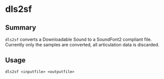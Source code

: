 dls2sf
======

Summary
-------
`dls2sf` converts a Downloadable Sound to a SoundFont2 compliant file. Currently
only the samples are converted, all articulation data is discarded.

Usage
-----
````
dls2sf <inputfile> <outputfile>
````
